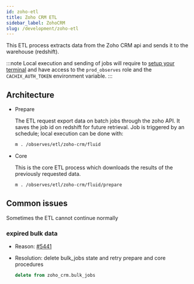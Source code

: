 ```yaml
---
id: zoho-etl
title: Zoho CRM ETL
sidebar_label: ZohoCRM
slug: /development/zoho-etl
---
```


This ETL process extracts data from the Zoho CRM api and sends it to
the warehouse (redshift).

:::note
Local execution and sending of jobs will require to
[setup your terminal](/talent/engineering/onboarding#terminal)
and have access to the
`prod_observes` role and the `CACHIX_AUTH_TOKEN` environment variable.
:::

## Architecture

- Prepare

  The ETL request export data on batch jobs through the zoho API. It saves
  the job id on redshift for future retrieval. Job is triggered by an
  schedule; local execution can be done with:

  ```bash
  m . /observes/etl/zoho-crm/fluid
  ```

- Core

  This is the core ETL process which downloads the results of the previously
  requested data.

  ```bash
  m . /observes/etl/zoho-crm/fluid/prepare
  ```

## Common issues

Sometimes the ETL cannot continue normally

### expired bulk data

- Reason: [#5441](https://gitlab.com/fluidattacks/universe/-/issues/5441)

- Resolution: delete bulk_jobs state and retry prepare and core procedures

  ```sql
  delete from zoho_crm.bulk_jobs
  ```
